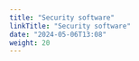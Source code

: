 ```yaml
---
title: "Security software"
linkTitle: "Security software"
date: "2024-05-06T13:08"
weight: 20
---
```

